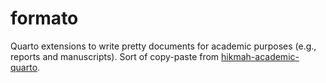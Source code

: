 # formato

Quarto extensions to write pretty documents for academic purposes (e.g., reports and manuscripts). Sort of copy-paste from [hikmah-academic-quarto](https://github.com/andrewheiss/hikmah-academic-quarto).
